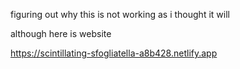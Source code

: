 figuring out why this is not working as i thought it will 

although here is website 

https://scintillating-sfogliatella-a8b428.netlify.app

